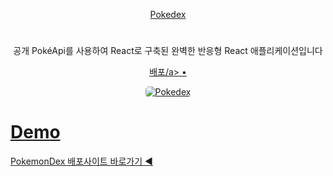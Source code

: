 <p  align="center">
  <a href="https://github.com/Dongsusin/01-pokemon-pokedex?tab=readme-ov-file">
    Pokedex
  </a>
</p>

#

<p align="center">
  공개 PokéApi를 사용하여 React로 구축된 완벽한 반응형 React 애플리케이션입니다
</p>

<p align="center">
  <a href="#demo">배포/a> •
</p>

<p align="center">
    <img style="border-radius: 5px" src="src/assets/img/demo.gif" alt="Pokedex">
</p>

# Demo

[PokemonDex 배포사이트 바로가기 ◀️](https://brilliant-alfajores-bbb341.netlify.app/)

